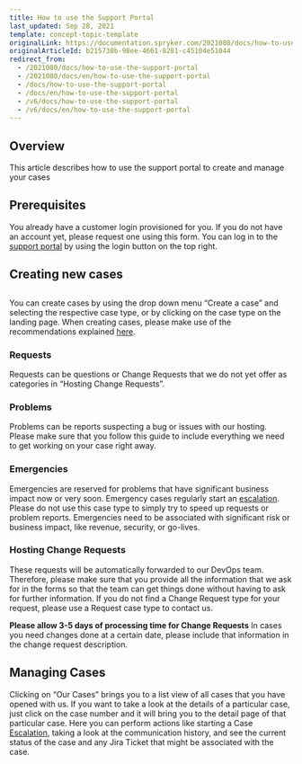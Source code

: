 ```yaml
---
title: How to use the Support Portal
last_updated: Sep 28, 2021
template: concept-topic-template
originalLink: https://documentation.spryker.com/2021080/docs/how-to-use-the-support-portal
originalArticleId: b215730b-98ee-4661-8281-c45104e51044
redirect_from:
  - /2021080/docs/how-to-use-the-support-portal
  - /2021080/docs/en/how-to-use-the-support-portal
  - /docs/how-to-use-the-support-portal
  - /docs/en/how-to-use-the-support-portal
  - /v6/docs/how-to-use-the-support-portal
  - /v6/docs/en/how-to-use-the-support-portal
---
```


## Overview

This article describes how to use the support portal to create and manage your cases

## Prerequisites

You already have a customer login provisioned for you. If you do not have an account yet, please request one using this form. 
You can log in to the[ support portal](https://support.spryker.com) by using the login button on the top right.

## Creating new cases
## 
You can create cases by using the drop down menu “Create a case” and selecting the respective case type, or by clicking on the case type on the landing page. When creating cases, please make use of the recommendations explained [here](/docs/scos/user/intro-to-spryker/support/how-to-share-secrets-with-the-spryker-support-team.html).

### Requests

Requests can be questions or Change Requests that we do not yet offer as categories in “Hosting Change Requests”. 

### Problems

Problems can be reports suspecting a bug or issues with our hosting. Please make sure that you follow this guide to include everything we need to get working on your case right away.

### Emergencies

Emergencies are reserved for problems that have significant business impact now or very soon. Emergency cases regularly start an [escalation](/docs/scos/user/intro-to-spryker/support/escalations.html). Please do not use this case type to simply try to speed up requests or problem reports. Emergencies need to be associated with significant risk or business impact, like revenue, security, or go-lives.

### Hosting Change Requests

These requests will be automatically forwarded to our DevOps team. Therefore, please make sure that you provide all the information that we ask for in the forms so that the team can get things done without having to ask for further information. If you do not find a Change Request type for your request, please use a Request case type to contact us.

**Please allow 3-5 days of processing time for Change Requests**
In cases you need changes done at a certain date, please include that information in the change request description.

## Managing Cases

Clicking on “Our Cases” brings you to a list view of all cases that you have opened with us. If you want to take a look at the details of a particular case, just click on the case number and it will bring you to the detail page of that particular case. Here you can perform actions like starting a Case [Escalation](/docs/scos/user/intro-to-spryker/support/escalations.html), taking a look at the communication history, and see the current status of the case and any Jira Ticket that might be associated with the case. 
